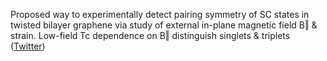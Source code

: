 
Proposed way to experimentally detect pairing symmetry of SC states in twisted bilayer graphene via study of external in-plane magnetic field B‖ & strain. Low-field Tc dependence on B‖ distinguish singlets & triplets ([Twitter](https://twitter.com/JoshuahHeath/status/1118891626045288448))
